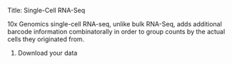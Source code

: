 Title: Single-Cell RNA-Seq

10x Genomics single-cell RNA-seq, unlike bulk RNA-Seq, adds additional barcode information combinatorally in order to group counts by the actual cells they originated from.

1. Download your data